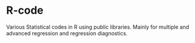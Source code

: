# R-code
Various Statistical codes in R using public libraries. Mainly for multiple and advanced regression and regression diagnostics.
